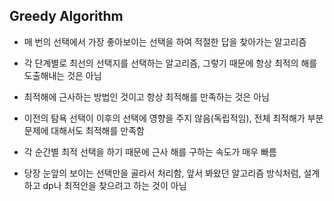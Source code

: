 ## Greedy Algorithm
- 매 번의 선택에서 가장 좋아보이는 선택을 하여 적절한 답을 찾아가는 알고리즘

- 각 단계별로 최선의 선택지를 선택하는 알고리즘, 그렇기 때문에 항상 최적의 해를 도출해내는 것은 아님

- 최적해에 근사하는 방법인 것이고 항상 최적해를 만족하는 것은 아님

- 이전의 탐욕 선택이 이후의 선택에 영향을 주지 않음(독립적임), 전체 최적해가 부분 문제에 대해서도 최적해를 만족함

- 각 순간별 최적 선택을 하기 때문에 근사 해를 구하는 속도가 매우 빠름

- 당장 눈앞의 보이는 선택만을 골라서 처리함, 앞서 봐왔던 알고리즘 방식처럼, 설계하고 dp나 최적안을 찾으려고 하는 것이 아님
